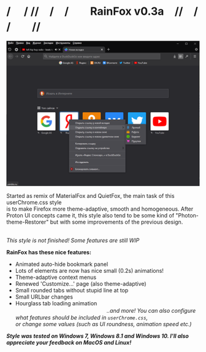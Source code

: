 # / 　/ //　/　/　　RainFox v0.3a　//　/ /　　//

![Test](https://github.com/1280px/rainfox/blob/master/rainpix.png)

Started as remix of MaterialFox and QuietFox, the main task of this userChrome.css style<br>
is to make Firefox more theme-adaptive, smooth and homogeneous. 
After Proton UI concepts came it, this style also tend to be some kind of "Photon-theme-Restorer"
but with some improvements of the previous design.

<br><i>This style is not finished! Some features are still WIP</i>

<b>RainFox has these nice features:</b>
- Animated auto-hide bookmark panel
- Lots of elements are now has nice small (0.2s) animations!
- Theme-adaptive context menus
- Renewed 'Customize...' page (also theme-adaptive)
- Small rounded tabs without stupid line at top
- Small URLbar changes
- Hourglass tab loading animation
<br><i>　　　　　　　　　　　　　　　　　..and more!<i>
  You can also configure what features should be included in <code>userChrome.css</code>,<br> 
  or change some values (such as UI roundness, animation speed etc.)

<b>Style was tested on Windows 7, Windows 8.1 and Windows 10. 
  I'll also appreciate your feedback on MacOS and Linux!</b>
